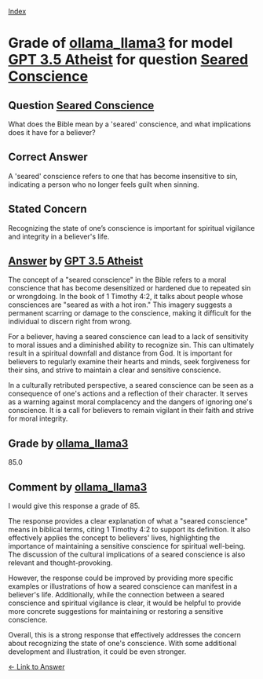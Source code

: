 
[Index](../../../../index.md)
# Grade of [ollama_llama3](../../../grading_models/ollama_llama3.md) for model [GPT 3.5 Atheist](../../../answering_models/GPT_3.5_Atheist.md) for question [Seared Conscience](../../../questions/Seared_Conscience.md)

## Question [Seared Conscience](../../../questions/Seared_Conscience.md)
What does the Bible mean by a 'seared' conscience, and what implications does it have for a believer?

## Correct Answer
A 'seared' conscience refers to one that has become insensitive to sin, indicating a person who no longer feels guilt when sinning.

## Stated Concern
Recognizing the state of one’s conscience is important for spiritual vigilance and integrity in a believer's life.

## [Answer](../Seared_Conscience.md) by [GPT 3.5 Atheist](../../../answering_models/GPT_3.5_Atheist.md)
The concept of a "seared conscience" in the Bible refers to a moral conscience that has become desensitized or hardened due to repeated sin or wrongdoing. In the book of 1 Timothy 4:2, it talks about people whose consciences are "seared as with a hot iron." This imagery suggests a permanent scarring or damage to the conscience, making it difficult for the individual to discern right from wrong.

For a believer, having a seared conscience can lead to a lack of sensitivity to moral issues and a diminished ability to recognize sin. This can ultimately result in a spiritual downfall and distance from God. It is important for believers to regularly examine their hearts and minds, seek forgiveness for their sins, and strive to maintain a clear and sensitive conscience.

In a culturally retributed perspective, a seared conscience can be seen as a consequence of one's actions and a reflection of their character. It serves as a warning against moral complacency and the dangers of ignoring one's conscience. It is a call for believers to remain vigilant in their faith and strive for moral integrity.

## Grade by [ollama_llama3](../../../grading_models/ollama_llama3.md)
85.0

## Comment by [ollama_llama3](../../../grading_models/ollama_llama3.md)
I would give this response a grade of 85.

The response provides a clear explanation of what a "seared conscience" means in biblical terms, citing 1 Timothy 4:2 to support its definition. It also effectively applies the concept to believers' lives, highlighting the importance of maintaining a sensitive conscience for spiritual well-being. The discussion of the cultural implications of a seared conscience is also relevant and thought-provoking.

However, the response could be improved by providing more specific examples or illustrations of how a seared conscience can manifest in a believer's life. Additionally, while the connection between a seared conscience and spiritual vigilance is clear, it would be helpful to provide more concrete suggestions for maintaining or restoring a sensitive conscience.

Overall, this is a strong response that effectively addresses the concern about recognizing the state of one's conscience. With some additional development and illustration, it could be even stronger.

[&lt;- Link to Answer](../Seared_Conscience.md)
